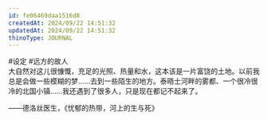```yaml
---
id: fe06469daa1516d8
createdAt: 2024/09/22 14:51:32
updatedAt: 2024/09/22 14:51:32
thinoType: JOURNAL
---
```

#设定 #远方的故人   
大自然对这儿很慷慨，充足的光照、热量和水，这本该是一片富饶的土地。以前我总是会做一些模糊的梦……去到一些陌生的地方。泰晤士河畔的雾都、一个很冷很冷的北国小镇……我还遇到了很多人，只是现在都记不起来了。

——德洛丝医生，《忧郁的热带，河上的生与死》